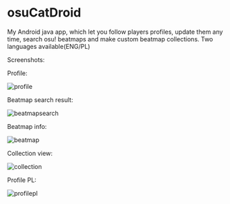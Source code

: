 # osuCatDroid

My Android java app, which let you follow players profiles, update them any time, search osu! beatmaps and make custom beatmap collections. 
Two languages available(ENG/PL)

Screenshots:

Profile:

![profile](https://piro13.s-ul.eu/Y5m3s7VB)

Beatmap search result:

![beatmapsearch](https://piro13.s-ul.eu/MGWZqD2v)

Beatmap info:

![beatmap](https://piro13.s-ul.eu/JG86Khmj)

Collection view:

![collection](https://piro13.s-ul.eu/3w4vk4po)

Profile PL:

![profilepl](https://piro13.s-ul.eu/VPYP1HIA)
